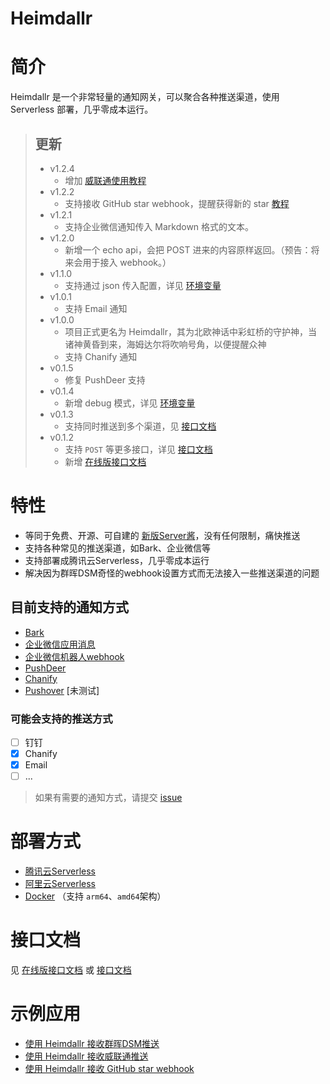 <h1>Heimdallr</h1>

# 简介

Heimdallr 是一个非常轻量的通知网关，可以聚合各种推送渠道，使用 Serverless 部署，几乎零成本运行。

> ## 更新
> - v1.2.4
>   - 增加 [威联通使用教程](docs/example/QNAP.md)
> - v1.2.2
>   - 支持接收 GitHub star webhook，提醒获得新的 star [教程](docs/example/GitHubStar.md)
> - v1.2.1
>   - 支持企业微信通知传入 Markdown 格式的文本。
> - v1.2.0
>   - 新增一个 echo api，会把 POST 进来的内容原样返回。（预告：将来会用于接入 webhook。）
> - v1.1.0
>   - 支持通过 json 传入配置，详见 [环境变量](docs/Env.md/#json)
> - v1.0.1
>   - 支持 Email 通知
> - v1.0.0
>   - 项目正式更名为 Heimdallr，其为北欧神话中彩虹桥的守护神，当诸神黄昏到来，海姆达尔将吹响号角，以便提醒众神
>   - 支持 Chanify 通知
> - v0.1.5
>   - 修复 PushDeer 支持
> - v0.1.4
>   - 新增 debug 模式，详见 [环境变量](docs/Env.md) 
> - v0.1.3
>   - 支持同时推送到多个渠道，见 [接口文档](docs/Api.md/#multi-channel)
> - v0.1.2
>   - 支持 `POST` 等更多接口，详见 [接口文档](docs/Api.md)
>   - 新增 [在线版接口文档](https://service-epwdrzxg-1255787947.gz.apigw.tencentcs.com/release/docs)

# 特性

- 等同于免费、开源、可自建的 [新版Server酱](https://sct.ftqq.com/)，没有任何限制，痛快推送
- 支持各种常见的推送渠道，如Bark、企业微信等
- 支持部署成腾讯云Serverless，几乎零成本运行
- 解决因为群晖DSM奇怪的webhook设置方式而无法接入一些推送渠道的问题

## 目前支持的通知方式

- [Bark](https://github.com/Finb/Bark)
- [企业微信应用消息](https://developer.work.weixin.qq.com/document/path/90236)
- [企业微信机器人webhook](https://developer.work.weixin.qq.com/document/path/91770)
- [PushDeer](http://pushdeer.com)
- [Chanify](https://github.com/chanify/chanify)
- [Pushover](https://pushover.net/api) [未测试]

### 可能会支持的推送方式
- [ ] 钉钉
- [x] Chanify
- [x] Email
- [ ] ...

> 如果有需要的通知方式，请提交 [issue](https://github.com/LeslieLeung/heimdallr/issues/new?assignees=LeslieLeung&labels=enhancement&template=feature_request.md&title=)


# 部署方式

- [腾讯云Serverless](docs/deploy/TencentcloudServerless.md)
- [阿里云Serverless](docs/deploy/AliyunServerless.md)
- [Docker](docs/deploy/Docker.md) （支持 `arm64`、`amd64`架构）

# 接口文档

见 [在线版接口文档](https://service-epwdrzxg-1255787947.gz.apigw.tencentcs.com/release/docs) 或 [接口文档](docs/Api.md)

# 示例应用

- [使用 Heimdallr 接收群晖DSM推送](docs/example/DSM.md)
- [使用 Heimdallr 接收威联通推送](docs/example/QNAP.md)
- [使用 Heimdallr 接收 GitHub star webhook](docs/example/GitHubStar.md)